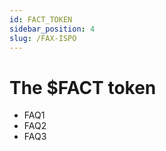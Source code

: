 ```yaml
---
id: FACT_TOKEN
sidebar_position: 4
slug: /FAX-ISPO
---
```


# The $FACT token

* FAQ1
* FAQ2
* FAQ3
